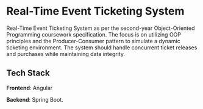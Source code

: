 # Real-Time Event Ticketing System

Real-Time Event Ticketing System as per the second-year Object-Oriented Programming coursework specification. The focus is on utilizing OOP principles and the Producer-Consumer pattern to
simulate a dynamic ticketing environment. The system should handle
concurrent ticket releases and purchases while maintaining data integrity.


## Tech Stack

**Frontend**: Angular

**Backend**: Spring Boot.
